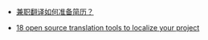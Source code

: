 - [兼职翻译如何准备简历？](https://www.douban.com/group/topic/84288231/)

- [18 open source translation tools to localize your project](https://opensource.com/article/17/6/open-source-localization-tools)